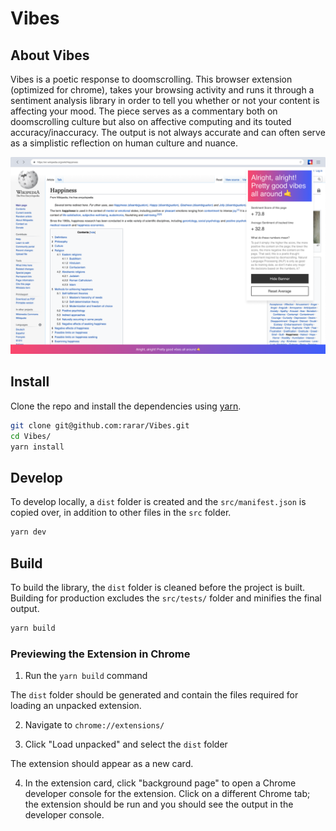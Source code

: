 # Vibes
## About Vibes

Vibes is a poetic response to doomscrolling. This browser extension (optimized for chrome), takes your browsing activity and runs it through a sentiment analysis library in order to tell you whether or not your content is affecting your mood. The piece serves as a commentary both on doomscrolling culture but also on affective computing and its touted accuracy/inaccuracy. The output is not always accurate and can often serve as a simplistic reflection on human culture and nuance.

![Screenshot of Vibes](vibes-chrome-store-screenshot.png)


## Install

Clone the repo and install the dependencies using [yarn](https://yarnpkg.com/en/docs/install#mac-stable).

```bash
git clone git@github.com:rarar/Vibes.git
cd Vibes/
yarn install
```

## Develop

To develop locally, a `dist` folder is created and the `src/manifest.json` is copied over, in addition to other files in the `src` folder.

```bash
yarn dev
```

## Build

To build the library, the `dist` folder is cleaned before the project is built. Building for production excludes the `src/tests/` folder and minifies the final output.

```bash
yarn build
```

### Previewing the Extension in Chrome

1. Run the `yarn build` command

The `dist` folder should be generated and contain the files required for loading an unpacked extension.

2. Navigate to `chrome://extensions/`

3. Click "Load unpacked" and select the `dist` folder

The extension should appear as a new card.

4. In the extension card, click "background page" to open a Chrome developer console for the extension. Click on a different Chrome tab; the extension should be run and you should see the output in the developer console.
